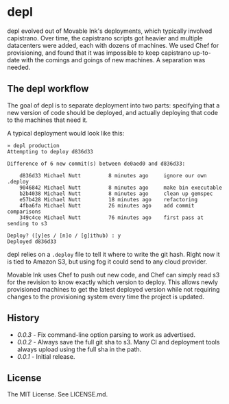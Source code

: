 # depl

depl evolved out of Movable Ink's deployments, which typically involved capistrano. Over time, the capistrano scripts got heavier and multiple datacenters were added, each with dozens of machines. We used Chef for provisioning, and found that it was impossible to keep capistrano up-to-date with the comings and goings of new machines. A separation was needed.

## The depl workflow

The goal of depl is to separate deployment into two parts: specifying that a new version of code should be deployed, and actually deploying that code to the machines that need it.

A typical deployment would look like this:

    » depl production
    Attempting to deploy d836d33

    Difference of 6 new commit(s) between de0aed0 and d836d33:

        d836d33 Michael Nutt         8 minutes ago	   ignore our own .deploy
        9046842 Michael Nutt         8 minutes ago	   make bin executable
        b2b4038 Michael Nutt         8 minutes ago	   clean up gemspec
        e57b428 Michael Nutt         18 minutes ago	   refactoring
        4fba6fa Michael Nutt         26 minutes ago	   add commit comparisons
        349c4ce Michael Nutt         76 minutes ago	   first pass at sending to s3

    Deploy? ([y]es / [n]o / [g]ithub) : y
    Deployed d836d33

depl relies on a `.deploy` file to tell it where to write the git hash.  Right now it is tied to Amazon S3, but using fog it could send to any cloud provider.

Movable Ink uses Chef to push out new code, and Chef can simply read s3 for the revision to know exactly which version to deploy. This allows newly provisioned machines to get the latest deployed version while not requiring changes to the provisioning system every time the project is updated.

## History

* _0.0.3_ - Fix command-line option parsing to work as advertised.
* _0.0.2_ - Always save the full git sha to s3. Many CI and deployment tools always upload using the full sha in the path.
* _0.0.1_ - Initial release.

## License

The MIT License. See LICENSE.md.
